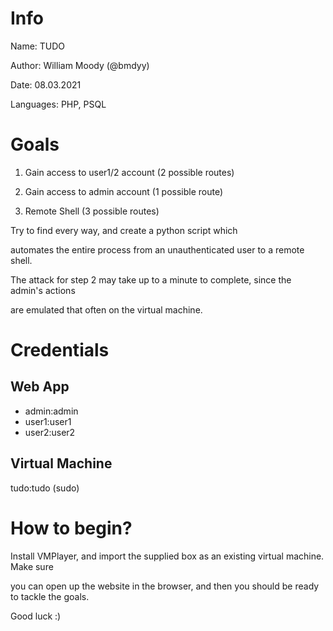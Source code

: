 # Info
Name: TUDO

Author: William Moody (@bmdyy)

Date: 08.03.2021

Languages: PHP, PSQL

# Goals
1. Gain access to user1/2 account (2 possible routes)

2. Gain access to admin account (1 possible route)

3. Remote Shell (3 possible routes)


Try to find every way, and create a python script which

automates the entire process from an unauthenticated user to a remote shell.


The attack for step 2 may take up to a minute to complete, since the admin's actions

are emulated that often on the virtual machine.

# Credentials
## Web App
* admin:admin
* user1:user1
* user2:user2

## Virtual Machine
tudo:tudo (sudo)

# How to begin?
Install VMPlayer, and import the supplied box as an existing virtual machine. Make sure

you can open up the website in the browser, and then you should be ready to tackle the goals.


Good luck :)
